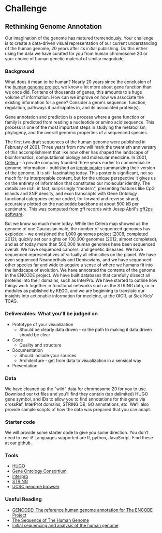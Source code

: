 # Challenge

## Rethinking Genome Annotation

Our imagination of the genome has matured tremendously. Your challenge is to create a data-driven visual representation of our current understanding of the human genome, 20 years after its initial publishing. Do this either using the data we have curated for you from human chromosome 20 or your choice of human genetic material of similar magnitude.

### Background
What does it mean to be human? Nearly 20 years since the conclusion of the [human genome
project](https://www.genome.gov/10001772/all-about-the--human-genome-project-hgp/),
we know a lot more about gene function than we once did. For tens of thousands
of genes, this amounts to a huge volume of information. How can we improve on
how we associate the existing information for a gene? Consider a gene's
sequence, function, regulation, pathways it participates in, and its associated
protein(s).

Gene annotation and prediction is a process where a gene function or family is
predicted from reading a nucleotide or amino acid sequence. This process is one
of the most important steps in studying the metabolism, phylogeny, and the
overall genomic properties of a sequenced species.

The first two draft sequences of the human genome were published in February of 2001. Three years from now will mark the twentieth anniversary of this accomplishment that like now other has shaped the landscape of bioinformatics, computational biology and molecular medicine. In 2001, [Celera](https://en.wikipedia.org/wiki/Celera_Corporation) - a private company founded three years earlier to commercialize genome information - published an [iconic poster](https://drive.google.com/open?id=1cKZ6O4ahy30cBkrCs360oDnmIDYxfMrm) summarizing their version of the genome. It is still fascinating today. This poster is significant, not so much for its interpretable content, but for the unique perspective it gives us on the entirety of information that constitutes our molecular identity. The details are rich, in fact, surprisingly "modern", presenting features like CpG islands and SNP density, and exon transcripts with Gene Ontology functional categories colour coded, for forward and reverse strand, accurately plotted on the nucleotide backbone at about 500 kB per centimetre. This was computed from gff records with Josep Abril's [gff2ps software](https://www.ncbi.nlm.nih.gov/pubmed/11099262).

But we know so much more today. While the Celera map showed us the genome of one Caucasian male, the number of sequenced genomes has exploded - we envisioned the 1,000 genomes project (2008, completed 2012); quickly set our sights on 100,000 genomes (2012, almost completed), and as of today more than 500,000 human genomes have been sequenced overall. We have sequenced cancers, and genetic diseases. We have sequenced representatives of virtually all ethnicities on the planet. We have even sequenced Neanderthals and Denisovians, and we have sequenced other species far and wide to acquire a sense of where we humans fit into the landscape of evolution. We have annotated the contents of the genome in the ENCODE project. We have built databases that carefully dissect all proteins into their domains, such as InterPro. We have started to outline how things work together in functional networks such as the STRING data, or in modules as published by KEGG, and we are beginning to translate our insights into actionable information for medicine, at the OICR, at Sick Kids' TCAG.

### Deliverables: What you'll be judged on 
* Prototype of your visualization
  * Should be clearly data driven - or the path to making it data driven should be clear
* Code
  * Quality and structure
* Documentation
  * Should include your sources
  * Architecture - get from data to visualization in a sensical way
* Presentation
  
### Data 

We have cleaned up the "wild" data for chromosome 20 for you to use. Download our txt files and you'll find they contain (tab delimited) HUGO gene symbol, and IDs to allow you to find annotations for this gene via crossRef, InterProt domains, STRING DB, GO annotations, etc. We'll also provide sample scripts of how the data was prepared that you can adapt. 

### Starter code

We will provide some starter code to give you some direction. You don't need to use it! Languages supported are R, python, JavaScript. Find these at our github. 

### Tools

* [HUGO](https://www.genenames.org/)
* [Gene Ontology Consortium](http://geneontology.org/)
* [Interpro](https://www.ebi.ac.uk/interpro/)
* [STRING](https://string-db.org/)
* [UCSC genome browser](https://genome.ucsc.edu/)

### Useful Reading

* [GENCODE: The reference human genome annotation for The ENCODE Project](http://genome.cshlp.org/content/22/9/1760.full.html)
* [The Sequence of The Human Genome](https://drive.google.com/open?id=15dxceQvrkhzzy2Vws5mgdzl1l41vUnri)
* [Initial sequencing and analysis of the human genome](https://drive.google.com/open?id=1N0SWJxQ0V8taKQkkaYVhNPnu8E9ku9gr)


